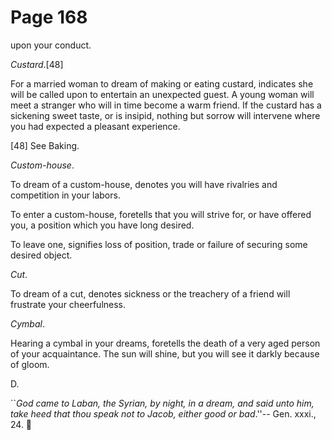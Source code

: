 # Page 168
upon your conduct.


_Custard_.[48]


For a married woman to dream of making or eating custard,
indicates she will be called upon to entertain an unexpected guest.
A young woman will meet a stranger who will in time become a warm friend.
If the custard has a sickening sweet taste, or is insipid, nothing but
sorrow will intervene where you had expected a pleasant experience.



[48] See Baking.


_Custom-house_.


To dream of a custom-house, denotes you will have rivalries and competition
in your labors.


To enter a custom-house, foretells that you will strive for,
or have offered you, a position which you have long desired.


To leave one, signifies loss of position, trade or failure of securing
some desired object.


_Cut_.


To dream of a cut, denotes sickness or the treachery of a friend
will frustrate your cheerfulness.


_Cymbal_.


Hearing a cymbal in your dreams, foretells the death of a very aged
person of your acquaintance. The sun will shine, but you will see
it darkly because of gloom.




D.


``_God came to Laban, the Syrian, by night, in a dream, and said unto him,
take heed that thou speak not to Jacob, either good or bad_.''--
Gen. xxxi., 24.
